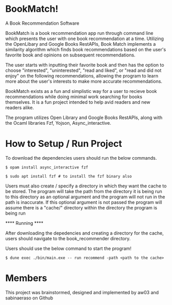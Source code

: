 # BookMatch!

A Book Recommendation Software

BookMatch is a book recommendation app run through command line which presents the user with one book recommendation at a time.
Utilizing the OpenLibary and Google Books RestAPIs, Book Match implements a similarity algorithm which finds book recommendations based on the user's favorite book and opinions on subsequent recommendations.

The user starts with inputting their favorite book and then has the option to choose "interested", "uninterested", "read and liked", or "read and did not enjoy" on the following recommendations, 
allowing the program to learn more about the user's interests to make more accurate recommendations.

BookMatch exists as a fun and simplistic way for a user to recieve book recommendations while doing minimal work searching for books themselves. It is a fun project intended to help avid readers and new readers alike. 

The program utilizes Open Library and Google Books RestAPIs, along with the Ocaml libraries Fzf, Yojson, Async_interactive. 

# How to Setup / Run Project

To download the dependencies users should run the below commands.

```
$ opam install async_interactive fzf
```

```
$ sudo apt install fzf # to install the fzf binary also
```

Users must also create / specify a directory in which they want the cache to be stored. The program will take the path from the directory it is being run to this directory as an optional argument and the program will not run in the path is inaccurate. If this optional argument is not passed the program will assume there is a "cache/" directory within the directory the program is being run

**** Running ****

After downloading the depedencies and creating a directory for the cache, users should navigate to the book_recommender directory.

Users should use the below command to start the program!

```
$ dune exec ./bin/main.exe -- run recommend -path <path to the cache>
```

# Members

This project was brainstormed, designed and implemented by aw03 and sabinaeraso on Github